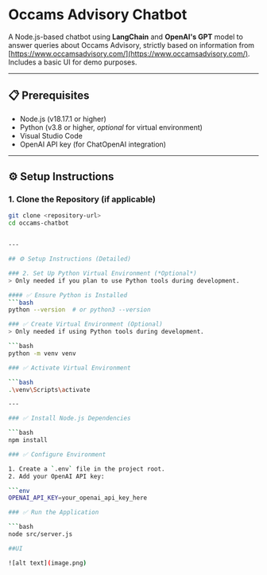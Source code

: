 # Occams Advisory Chatbot

A Node.js-based chatbot using **LangChain** and **OpenAI's GPT** model to answer queries about Occams Advisory, strictly based on information from [https://www.occamsadvisory.com/](https://www.occamsadvisory.com/). Includes a basic UI for demo purposes.

---

## 📋 Prerequisites

- Node.js (v18.17.1 or higher)
- Python (v3.8 or higher, *optional* for virtual environment)
- Visual Studio Code
- OpenAI API key (for ChatOpenAI integration)

---

## ⚙️ Setup Instructions

### 1. Clone the Repository (if applicable)
```bash
git clone <repository-url>
cd occams-chatbot


---

## ⚙️ Setup Instructions (Detailed)

### 2. Set Up Python Virtual Environment (*Optional*)
> Only needed if you plan to use Python tools during development.

#### ✅ Ensure Python is Installed
```bash
python --version  # or python3 --version

### ✅ Create Virtual Environment (Optional)
> Only needed if using Python tools during development.

```bash
python -m venv venv

### ✅ Activate Virtual Environment

```bash
.\venv\Scripts\activate

---

### ✅ Install Node.js Dependencies

```bash
npm install

### ✅ Configure Environment

1. Create a `.env` file in the project root.  
2. Add your OpenAI API key:

```env
OPENAI_API_KEY=your_openai_api_key_here

### ✅ Run the Application

```bash
node src/server.js

##UI

![alt text](image.png)
